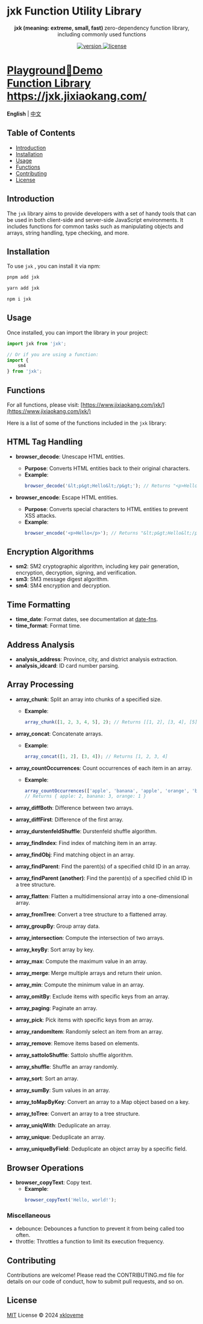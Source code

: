 # jxk Function Utility Library

<p align="center">
  <strong>jxk (meaning: extreme, small, fast) </strong> zero-dependency function library, including commonly used functions
</p>

<p align="center">
  <a href="https://www.npmjs.com/package/jxk">
    <img src="https://img.shields.io/npm/v/jxk?color=orange&label=" alt="version" />
  </a>
  <a href="https://github.com/qmhc/jxk/blob/main/LICENSE">
    <img src="https://img.shields.io/npm/l/jxk" alt="license" />
  </a>
</p>

<h1 >
  <a href="https://jxk.jixiaokang.com/playground/index.html">
    Playground🎠Demo
  </a><br/>
  <a href="https://jxk.jixiaokang.com/">
  Function Library https://jxk.jixiaokang.com/
  </a>
</h1>

**English** | [中文](./README.md)

## Table of Contents

* [Introduction](#introduction)
* [Installation](#installation)
* [Usage](#usage)
* [Functions](#functions)
* [Contributing](#contributing)
* [License](#license)

## Introduction

The `jxk` library aims to provide developers with a set of handy tools that can be used in both client-side and server-side JavaScript environments. It includes functions for common tasks such as manipulating objects and arrays, string handling, type checking, and more.

## Installation

To use `jxk` , you can install it via npm:

```bash
pnpm add jxk
```

```bash
yarn add jxk
```

```bash
npm i jxk
```

## Usage

Once installed, you can import the library in your project:

```javascript
import jxk from 'jxk';

// Or if you are using a function:
import {
    sm4
} from 'jxk';
```

## Functions

For all functions, please visit: [https://www.jixiaokang.com/jxk/](https://www.jixiaokang.com/jxk/)

Here is a list of some of the functions included in the `jxk` library:

## HTML Tag Handling

- **browser_decode**: Unescape HTML entities.
  - **Purpose**: Converts HTML entities back to their original characters.
  - **Example**:
    ```javascript
    browser_decode('&lt;p&gt;Hello&lt;/p&gt;'); // Returns "<p>Hello</p>"
    ```

- **browser_encode**: Escape HTML entities.
  - **Purpose**: Converts special characters to HTML entities to prevent XSS attacks.
  - **Example**:
    ```javascript
    browser_encode('<p>Hello</p>'); // Returns "&lt;p&gt;Hello&lt;/p&gt;"
    ```

## Encryption Algorithms

- **sm2**: SM2 cryptographic algorithm, including key pair generation, encryption, decryption, signing, and verification.
- **sm3**: SM3 message digest algorithm.
- **sm4**: SM4 encryption and decryption.

## Time Formatting

- **time_date**: Format dates, see documentation at [date-fns](https://date-fns.p6p.net/).
- **time_format**: Format time.

## Address Analysis

- **analysis_address**: Province, city, and district analysis extraction.
- **analysis_idcard**: ID card number parsing.

## Array Processing

- **array_chunk**: Split an array into chunks of a specified size.
  - **Example**:
    ```javascript
    array_chunk([1, 2, 3, 4, 5], 2); // Returns [[1, 2], [3, 4], [5]]
    ```

- **array_concat**: Concatenate arrays.
  - **Example**:
    ```javascript
    array_concat([1, 2], [3, 4]); // Returns [1, 2, 3, 4]
    ```

- **array_countOccurrences**: Count occurrences of each item in an array.
  - **Example**:
    ```javascript
    array_countOccurrences(['apple', 'banana', 'apple', 'orange', 'banana', 'banana']);
    // Returns { apple: 2, banana: 3, orange: 1 }
    ```

- **array_diffBoth**: Difference between two arrays.
- **array_diffFirst**: Difference of the first array.
- **array_durstenfeldShuffle**: Durstenfeld shuffle algorithm.
- **array_findIndex**: Find index of matching item in an array.
- **array_findObj**: Find matching object in an array.
- **array_findParent**: Find the parent(s) of a specified child ID in an array.
- **array_findParent (another)**: Find the parent(s) of a specified child ID in a tree structure.
- **array_flatten**: Flatten a multidimensional array into a one-dimensional array.
- **array_fromTree**: Convert a tree structure to a flattened array.
- **array_groupBy**: Group array data.
- **array_intersection**: Compute the intersection of two arrays.
- **array_keyBy**: Sort array by key.
- **array_max**: Compute the maximum value in an array.
- **array_merge**: Merge multiple arrays and return their union.
- **array_min**: Compute the minimum value in an array.
- **array_omitBy**: Exclude items with specific keys from an array.
- **array_paging**: Paginate an array.
- **array_pick**: Pick items with specific keys from an array.
- **array_randomItem**: Randomly select an item from an array.
- **array_remove**: Remove items based on elements.
- **array_sattoloShuffle**: Sattolo shuffle algorithm.
- **array_shuffle**: Shuffle an array randomly.
- **array_sort**: Sort an array.
- **array_sumBy**: Sum values in an array.
- **array_toMapByKey**: Convert an array to a Map object based on a key.
- **array_toTree**: Convert an array to a tree structure.
- **array_uniqWith**: Deduplicate an array.
- **array_unique**: Deduplicate an array.
- **array_uniqueByField**: Deduplicate an object array by a specific field.

## Browser Operations

- **browser_copyText**: Copy text.
  - **Example**:
    ```javascript
    browser_copyText('Hello, world!');
    ```

### Miscellaneous

* debounce: Debounces a function to prevent it from being called too often.
* throttle: Throttles a function to limit its execution frequency.

## Contributing

Contributions are welcome! Please read the CONTRIBUTING.md file for details on our code of conduct, how to submit pull requests, and so on.

## License

[MIT](./LICENSE) License © 2024 [xkloveme](https://github.com/xkloveme)
